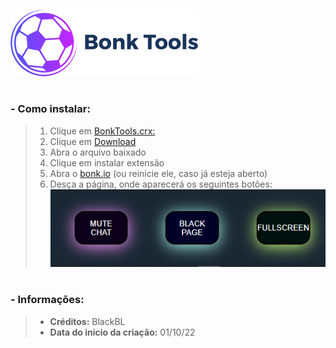 <img src="/IconBonkTools.png" alt="Icon"><img/>

# 

### - **Como instalar:**

> 1. Clique em [BonkTools.crx:](https://github.com/OBlackBL/BonkTools/blob/main/BonkTools.crx)
> 2. Clique em [Download](https://github.com/OBlackBL/BonkTools/raw/main/BonkTools.crx)
> 3. Abra o arquivo baixado
> 4. Clique em instalar extensão
> 5. Abra o [bonk.io](https://bonk.io/) (ou reinicie ele, caso já esteja aberto)
> 6. Desça a página, onde aparecerá os seguintes botões:
<img src="/Buttons.png" alt="Buttons"><img/>

#

### - **Informações:**
> - **Créditos:** BlackBL 
> - **Data do inicio da criação:** 01/10/22
